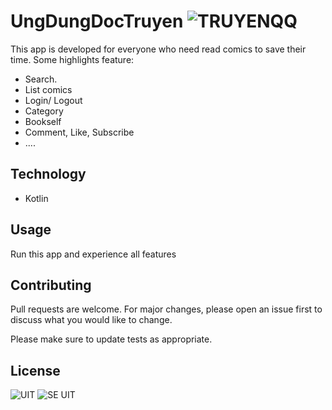# UngDungDocTruyen ![TRUYENQQ](https://truyenqq.com/template/frontend/images/logo.png)
This app is developed for everyone who need read comics to save their time. Some highlights feature:
- Search.
- List comics
- Login/ Logout
- Category
- Bookself
- Comment, Like, Subscribe
- ....

## Technology
- Kotlin

## Usage
Run this app and experience all features

## Contributing
Pull requests are welcome. For major changes, please open an issue first to discuss what you would like to change.

Please make sure to update tests as appropriate.

## License
![UIT](https://www.uit.edu.vn/sites/vi/files/banner.png)
![SE UIT](http://cnpm.uit.edu.vn/templates/mimety/images/logo.png)


